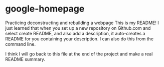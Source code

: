 # google-homepage
Practicing deconstructing and rebuilding a webpage
This is my README! I just learned that when you set up a new repository on Github.com and select create README, and also add a description, it auto-creates a README for you containing your description. I can also do this from the command line.

I think I will go back to this file at the end of the project and make a real README summary. 
